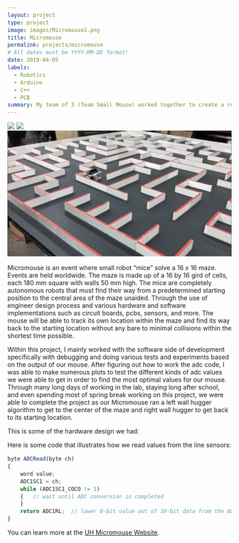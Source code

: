 ```yaml
---
layout: project
type: project
image: images/Micromouse1.png
title: Micromouse
permalink: projects/micromouse
# All dates must be YYYY-MM-DD format!
date: 2019-04-05
labels:
  - Robotics
  - Arduino
  - C++
  - PCB
summary: My team of 3 (Team Small Mouse) worked together to create a robotic mouse to solve a maze on its own integrating both hardware and software applications.
---
```


<div class="ui small rounded images">
   <img class="ui image" src="../images/Micromouse1.png">
  <img class="ui image" src="../images/Micromouse2.png">
  <img class="ui image" src="../images/Maze.png">
</div>

Micromouse is an event where small robot “mice” solve a 16 x 16 maze.  Events are held worldwide.  The maze is made up of a 16 by 16 gird of cells, each 180 mm square with walls 50 mm high.  The mice are completely autonomous robots that must find their way from a predetermined starting position to the central area of the maze unaided. Through the use of engineer design process and various hardware and software implementations such as circuit boards, pcbs, sensors, and more. The mouse will be able to track its own location within the maze and find its way back to the starting location without any bare to minimal collisions within the shortest time possible.

Within this project, I mainly worked with the software side of development specifically with debugging and doing various tests and experiments based on the output of our mouse. After figuring out how to work the adc code, I was able to make numerous plots to test the different kinds of adc values we were able to get in order to find the most optimal values for our mouse. Through many long days of working in the lab, staying long after school, and even spending most of spring break working on this project, we were able to complete the project as our Micromouse ran a left wall hugger algorithm to get to the center of the maze and right wall hugger to get back to its starting location.

This is some of the hardware design we had:
<div class="ui small rounded images">
  
<div>
Here is some code that illustrates how we read values from the line sensors:

```js
byte ADCRead(byte ch)
{
    word value;
    ADC1SC1 = ch;
    while (ADC1SC1_COCO != 1)
    {   // wait until ADC conversion is completed   
    }
    return ADC1RL;  // lower 8-bit value out of 10-bit data from the ADC
}
```

You can learn more at the [UH Micromouse Website](http://www-ee.eng.hawaii.edu/~mmouse/about.html).



